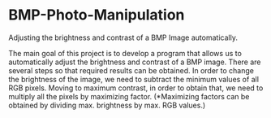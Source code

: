 # BMP-Photo-Manipulation

Adjusting the brightness and contrast of a BMP
Image automatically.

The main goal of this project is to develop a program that allows
us to automatically adjust the brightness and contrast of a BMP
image. There are several steps so that required results can be
obtained. In order to change the brightness of the image, we
need to subtract the minimum values of all RGB pixels. Moving
to maximum contrast, in order to obtain that, we need to multiply
all the pixels by maximizing factor. (*Maximizing factors can be
obtained by dividing max. brightness by max. RGB values.)
